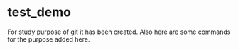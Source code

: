 # test_demo
For study purpose of git it has been created.
Also here are some commands for the purpose added here. 
